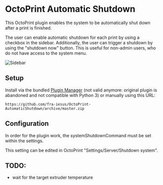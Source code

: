 # OctoPrint Automatic Shutdown

This OctoPrint plugin enables the system to be automatically shut down after a print is finished.

The user can enable automatic shutdown for each print by using a checkbox in the sidebar.  Additionally, the user can 
trigger a shutdown by using the "shutdown now" button.  This is useful for non-admin users, who do not have access to
the system menu.

![Sidebar](/docs/screenshot.png?raw=true)

## Setup

Install via the bundled [Plugin Manager](https://github.com/foosel/OctoPrint/wiki/Plugin:-Plugin-Manager) (not valid anymore: original plugin is abandoned and not compatible with Python 3)
or manually using this URL:

    https://github.com/fra-iesus/OctoPrint-AutomaticShutdown/archive/master.zip

## Configuration

In order for the plugin work, the systemShutdownCommand must be set within the settings.

This setting can be edited in OctoPrint "Settings/Server/Shutdown system".

## TODO:
- wait for the target extruder temperature
